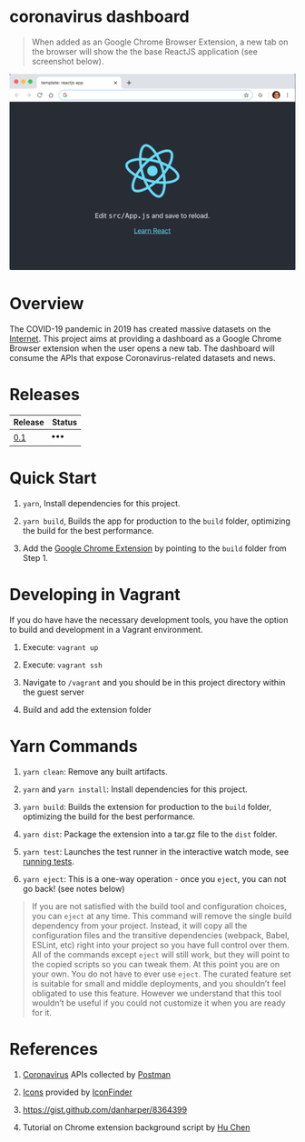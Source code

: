 # coronavirus dashboard

> When added as an Google Chrome Browser Extension, a new tab on the browser will show the the base ReactJS application (see screenshot below).

![alt text](doc/template.png "Base reactjs application as a Chrome extension")

# Overview

The COVID-19 pandemic in 2019 has created massive datasets on the <a href="https://covid-19-apis.postman.com/">Internet</a>. This project aims at providing a dashboard as a Google Chrome Browser extension when the user opens a new tab. The dashboard will consume the APIs that expose Coronavirus-related datasets and news.

# Releases

| Release                       | Status                                              |
| :---                          | :---                                                |
| [0.1](doc/0.1-release.md)    | ![alt text](doc/inprogress20.png "In progress...")  |

# Quick Start

1. `yarn`, Install dependencies for this project.

2. `yarn build`, Builds the app for production to the `build` folder, optimizing the build for the best performance.

3. Add the <a href="https://developer.chrome.com/extensions/getstarted">Google Chrome Extension</a> by pointing to the `build` folder from Step 1.

# Developing in Vagrant

If you do have have the necessary development tools, you have the option to build and development in a Vagrant environment.

1. Execute: `vagrant up`

2. Execute: `vagrant ssh`

3. Navigate to `/vagrant` and you should be in this project directory within the guest server

4. Build and add the extension folder

# Yarn Commands

1. `yarn clean`: Remove any built artifacts.

2. `yarn` and `yarn install`: Install dependencies for this project.

3. `yarn build`: Builds the extension for production to the `build` folder, optimizing the build for the best performance.

4. `yarn dist`: Package the extension into a tar.gz file to the `dist` folder.

5. `yarn test`: Launches the test runner in the interactive watch mode, see [running tests](https://facebook.github.io/create-react-app/docs/running-tests).

6. `yarn eject`: This is a one-way operation - once you `eject`, you can not go back! (see notes below)

> If you are not satisfied with the build tool and configuration choices, you can `eject` at any time. This command will remove the single build dependency from your project. Instead, it will copy all the configuration files and the transitive dependencies (webpack, Babel, ESLint, etc) right into your project so you have full control over them. All of the commands except `eject` will still work, but they will point to the copied scripts so you can tweak them. At this point you are on your own. You do not have to ever use `eject`. The curated feature set is suitable for small and middle deployments, and you shouldn’t feel obligated to use this feature. However we understand that this tool wouldn’t be useful if you could not customize it when you are ready for it.

# References

1. <a href="https://covid-19-apis.postman.com/">Coronavirus</a> APIs collected by <a href="https://www.postman.com/">Postman</a>

2. <a href="https://www.iconfinder.com/iconsets/logos-brands-3">Icons</a> provided by <a href="https://www.iconfinder.com/">IconFinder</a>

3. https://gist.github.com/danharper/8364399

4. Tutorial on Chrome extension background script by <a href="https://levelup.gitconnected.com/how-to-use-background-script-to-fetch-data-in-chrome-extension-ef9d7f69625d">Hu Chen</a>
